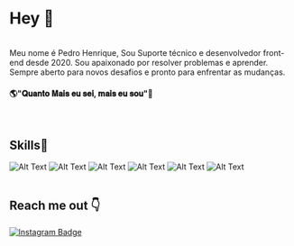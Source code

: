 # Hey 👋
<br>
Meu nome é Pedro Henrique, Sou Suporte técnico e desenvolvedor front-end desde 2020.
Sou apaixonado por resolver problemas e aprender. Sempre aberto para novos desafios e pronto para enfrentar as mudanças.<br>
<h4>🌎"𝐐𝐮𝐚𝐧𝐭𝐨 𝐌𝐚𝐢𝐬 𝐞𝐮 𝐬𝐞𝐢, 𝐦𝐚𝐢𝐬 𝐞𝐮 𝐬𝐨𝐮"🧠</h4>
 <br>

## Skills🚀
![Alt Text](https://img.shields.io/badge/HTML-239120?style=for-the-badge&logo=html5&logoColor=white)
![Alt Text](https://img.shields.io/badge/HTML5-E34F26?style=for-the-badge&logo=html5&logoColor=white)
![Alt Text](https://img.shields.io/badge/CSS-239120?&style=for-the-badge&logo=css3&logoColor=white)
![Alt Text](https://img.shields.io/badge/CSS3-1572B6?style=for-the-badge&logo=css3&logoColor=white)
![Alt Text](https://img.shields.io/badge/Bootstrap-563D7C?style=for-the-badge&logo=bootstrap&logoColor=white)
![Alt Text](https://img.shields.io/badge/JavaScript-F7DF1E?style=for-the-badge&logo=javascript&logoColor=black)
<br>
<br>
## Reach me out 👇
[![Instagram Badge](https://img.shields.io/badge/Instagram-E4405F?style=for-the-badge&logo=instagram&logoColor=white&link=https://www.instagram.com/peeedh)](https://www.instagram.com/peeedh/)

<!---
Peedrohenrique/Peedrohenrique is a ✨ special ✨ repository because its `README.md` (this file) appears on your GitHub profile.
You can click the Preview link to take a look at your changes.
--->
